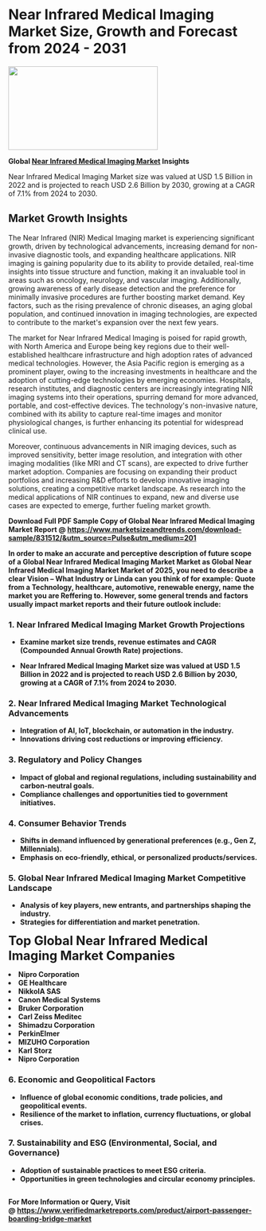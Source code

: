 <H1>Near Infrared Medical Imaging Market Size, Growth and Forecast from 2024 - 2031</H1><img class="aligncenter size-medium wp-image-584254" src="https://thirdeyenews.in/wp-content/uploads/2024/09/Global-Market-Research-300x168.jpeg" alt="" width="300" height="168" /><p><strong>Global&nbsp;<a href="https://www.marketsizeandtrends.com/download-sample/831512/&amp;utm_source=Pulse&amp;utm_medium=201">Near Infrared Medical Imaging Market</a> Insights</strong></p><p>Near Infrared Medical Imaging Market size was valued at USD 1.5 Billion in 2022 and is projected to reach USD 2.6 Billion by 2030, growing at a CAGR of 7.1% from 2024 to 2030.</p><p><h2>Market Growth Insights</h2> <p>The Near Infrared (NIR) Medical Imaging market is experiencing significant growth, driven by technological advancements, increasing demand for non-invasive diagnostic tools, and expanding healthcare applications. NIR imaging is gaining popularity due to its ability to provide detailed, real-time insights into tissue structure and function, making it an invaluable tool in areas such as oncology, neurology, and vascular imaging. Additionally, growing awareness of early disease detection and the preference for minimally invasive procedures are further boosting market demand. Key factors, such as the rising prevalence of chronic diseases, an aging global population, and continued innovation in imaging technologies, are expected to contribute to the market's expansion over the next few years.</p> <p><strong></strong></p> <p>The market for Near Infrared Medical Imaging is poised for rapid growth, with North America and Europe being key regions due to their well-established healthcare infrastructure and high adoption rates of advanced medical technologies. However, the Asia Pacific region is emerging as a prominent player, owing to the increasing investments in healthcare and the adoption of cutting-edge technologies by emerging economies. Hospitals, research institutes, and diagnostic centers are increasingly integrating NIR imaging systems into their operations, spurring demand for more advanced, portable, and cost-effective devices. The technology's non-invasive nature, combined with its ability to capture real-time images and monitor physiological changes, is further enhancing its potential for widespread clinical use.</p> <p>Moreover, continuous advancements in NIR imaging devices, such as improved sensitivity, better image resolution, and integration with other imaging modalities (like MRI and CT scans), are expected to drive further market adoption. Companies are focusing on expanding their product portfolios and increasing R&D efforts to develop innovative imaging solutions, creating a competitive market landscape. As research into the medical applications of NIR continues to expand, new and diverse use cases are expected to emerge, further fueling market growth.</p> <p><strong></p><p><span class=""><strong>Download Full PDF Sample Copy of Global Near Infrared Medical Imaging Market Report</strong> @ <a href="https://www.marketsizeandtrends.com/download-sample/831512/&amp;utm_source=Pulse&amp;utm_medium=201" target="_blank">https://www.marketsizeandtrends.com/download-sample/831512/&amp;utm_source=Pulse&amp;utm_medium=201</a></span></p><p>In order to make an accurate and perceptive description of future scope of a Global&nbsp;Near Infrared Medical Imaging Market Market as Global&nbsp;Near Infrared Medical Imaging Market Market of 2025, you need to describe a clear Vision &ndash; What Industry or Linda can you think of for example: Quote from a Technology, healthcare, automotive, renewable energy, name the market you are Reffering to. However, some general trends and factors usually impact market reports and their future outlook include:</p><h3>1.&nbsp;<strong>Near Infrared Medical Imaging Market Growth Projections</strong></h3><ul><li>Examine market size trends, revenue estimates and CAGR (Compounded Annual Growth Rate) projections.</li><li><p>Near Infrared Medical Imaging Market size was valued at USD 1.5 Billion in 2022 and is projected to reach USD 2.6 Billion by 2030, growing at a CAGR of 7.1% from 2024 to 2030.</p></li></ul><h3>2.&nbsp;<strong>Near Infrared Medical Imaging Market Technological Advancements</strong></h3><ul><li>Integration of AI, IoT, blockchain, or automation in the industry.</li><li>Innovations driving cost reductions or improving efficiency.</li></ul><h3>3.&nbsp;<strong>Regulatory and Policy Changes</strong></h3><ul><li>Impact of global and regional regulations, including sustainability and carbon-neutral goals.</li><li>Compliance challenges and opportunities tied to government initiatives.</li></ul><h3>4.&nbsp;<strong>Consumer Behavior Trends</strong></h3><ul><li>Shifts in demand influenced by generational preferences (e.g., Gen Z, Millennials).</li><li>Emphasis on eco-friendly, ethical, or personalized products/services.</li></ul><h3>5.&nbsp;<strong>Global Near Infrared Medical Imaging Market Competitive Landscape</strong></h3><ul><li>Analysis of key players, new entrants, and partnerships shaping the industry.</li><li>Strategies for differentiation and market penetration.</li></ul><p data-pm-slice="1 1 []"><span style="color: inherit; font-family: inherit; font-size: 25px;">Top Global Near Infrared Medical Imaging Market Companies</span></p><div class="" data-test-id=""><p><li>Nipro Corporation</li><li> GE Healthcare</li><li> NikkoIA SAS</li><li> Canon Medical Systems</li><li> Bruker Corporation</li><li> Carl Zeiss Meditec</li><li> Shimadzu Corporation</li><li> PerkinElmer</li><li> MIZUHO Corporation</li><li> Karl Storz</li><li> Nipro Corporation</li></p></div><h3>6.&nbsp;<strong>Economic and Geopolitical Factors</strong></h3><ul><li>Influence of global economic conditions, trade policies, and geopolitical events.</li><li>Resilience of the market to inflation, currency fluctuations, or global crises.</li></ul><h3>7.&nbsp;<strong>Sustainability and ESG (Environmental, Social, and Governance)</strong></h3><ul><li>Adoption of sustainable practices to meet ESG criteria.</li><li>Opportunities in green technologies and circular economy principles.</li></ul><h2><strong style="font-size: 14px;">For More Information or Query, Visit @&nbsp;</strong><a style="background-color: #ffffff; font-size: 14px;" href="https://www.marketsizeandtrends.com/report/near-infrared-medical-imaging-market/" target="_blank">https://www.verifiedmarketreports.com/product/airport-passenger-boarding-bridge-market</a></h2>
